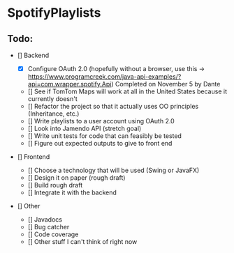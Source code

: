 # SpotifyPlaylists

## __Todo__:
* [] Backend
  * [x] Configure OAuth 2.0 (hopefully without a browser, use this -> https://www.programcreek.com/java-api-examples/?api=com.wrapper.spotify.Api) Completed on November 5 by Dante 
  * [] See if TomTom Maps will work at all in the United States because it currently doesn't
  * [] Refactor the project so that it actually uses OO principles (Inheritance, etc.)
  * [] Write playlists to a user account using OAuth 2.0
  * [] Look into Jamendo API (stretch goal)
  * [] Write unit tests for code that can feasibly be tested
  * [] Figure out expected outputs to give to front end 

* [] Frontend
	* [] Choose a technology that will be used (Swing or JavaFX)
	* [] Design it on paper (rough draft)
	* [] Build rough draft 
  * [] Integrate it with the backend 
  
* [] Other
    * [] Javadocs
    * [] Bug catcher
    * [] Code coverage 
    * [] Other stuff I can't think of right now
    
